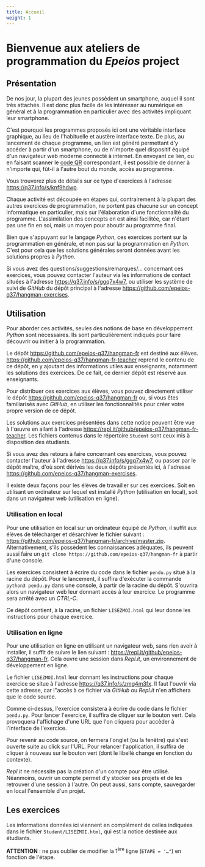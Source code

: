 ```yaml
---
title: Accueil
weight: 1
---
```


# Bienvenue aux ateliers de programmation du *Epeios* project

## Présentation

De nos jour, la plupart des jeunes possèdent un smartphone, auquel il sont très attachés. Il est donc plus facile de les intéresser au numérique en général et à la programmation en particulier avec des activités impliquant leur smartphone.

C'est pourquoi les programmes proposés ici ont une véritable interface graphique, au lieu de l'habituelle et austère interface texte. De plus, au lancement de chaque programme, un lien est généré permettant d'y accéder à partir d'un smartphone, ou de n'importe quel dispositif équipé d'un navigateur web moderne connecté à internet. En envoyant ce lien, ou en faisant scanner le [code QR](https://fr.wikipedia.org/wiki/Code_QR) correspondant, il est possible de donner à n'importe qui, fût-il à l'autre bout du monde, accès au programme.

Vous trouverez plus de détails sur ce type d'exercices à l'adresse <https://q37.info/s/knf9hdwp>.

Chaque activité est découpée en étapes qui, contrairement à la plupart des autres exercices de programmation, ne portent pas chacune sur un concept informatique en particulier, mais sur l'élaboration d'une fonctionnalité du programme. L'assimilation des concepts en est ainsi facilitée, car n'étant pas une fin en soi, mais un moyen pour aboutir au programme final.

Bien que s'appuyant sur le langage *Python*, ces exercices portent sur la programmation en générale, et non pas sur la programmation en *Python*. C'est pour cela que les solutions générales seront données avant les solutions propres à *Python*.

Si vous avez des questions/suggestions/remarques/… concernant ces exercices, vous pouvez contacter l'auteur via les informations de contact situées à l'adresse <https://q37.info/s/ggq7x4w7>, ou utiliser les système de suivi de *GitHub* du dépôt principal à l'adresse <https://github.com/epeios-q37/hangman-exercises>.

## Utilisation

Pour aborder ces activités, seules des notions de base en développement *Python* sont nécessaires. Ils sont particulièrement indiqués pour faire découvrir ou initier à la programmation.

Le dépôt https://github.com/epeios-q37/hangman-fr est destiné aux élèves. https://github.com/epeios-q37/hangman-fr-teacher reprend le contenu de ce dépôt, en y ajoutant des informations utiles aux enseignants, notamment les solutions des exercices. De ce fait, ce dernier dépôt est réservé aux enseignants.

Pour distribuer ces exercices aux élèves, vous pouvez directement utiliser le dépôt https://github.com/epeios-q37/hangman-fr ou, si vous êtes familiarisés avec *GitHub*, en utiliser les fonctionnalités pour créer votre propre version de ce dépôt.

Les solutions aux exercices présentées dans cette notice peuvent être vue à l'œuvre en allant à l'adresse <https://repl.it/github/epeios-q37/hangman-fr-teacher>. Les fichiers contenus dans le répertoire `Student` sont ceux mis à disposition des étudiants.

Si vous avez des retours à faire concernant ces exercices, vous pouvez contacter l'auteur à l'adresse <https://q37.info/s/ggq7x4w7>, ou passer par le dépôt maître, d'où sont dérivés les deux dépôts présentés ici, à l'adresse <https://github.com/epeios-q37/hangman-exercises>.

Il existe deux façons pour les élèves de travailler sur ces exercices. Soit en utilisant un ordinateur sur lequel est installé *Python* (utilisation en local), soit dans un navigateur web (utilisation en ligne).

### Utilisation en local

Pour une utilisation en local sur un ordinateur équipé de *Python*, il suffit aux élèves de télécharger et désarchiver le fichier suivant : <https://github.com/epeios-q37/hangman-fr/archive/master.zip>. Alternativement, s'ils possèdent les connaissances adéquates, ils peuvent aussi faire un `git clone https://github.com/epeios-q37/hangman-fr` à partir d'une console.

Les exercices consistent à écrire du code dans le fichier `pendu.py` situé à la racine du dépôt. Pour le lancement, il suffira d'exécuter la commande `python3 pendu.py` dans une console, à partir de la racine du dépôt. S'ouvrira alors un navigateur web leur donnant accès à leur exercice. Le programme sera arrêté avec un *CTRL-C*.

Ce dépôt contient, à la racine, un fichier `LISEZMOI.html` qui leur donne les instructions pour chaque exercice.

### Utilisation en ligne

Pour une utilisation en ligne en utilisant un navigateur web, sans rien avoir à installer, il suffit de suivre le lien suivant : https://repl.it/github/epeios-q37/hangman-fr. Cela ouvre une session dans *Repl.it*, un environnement de développement en ligne.

Le fichier `LISEZMOI.html` leur donnant les instructions pour chaque exercice se situe à l'adresse https://q37.info/s/zmg4m3fx. Il faut l'ouvrir via cette adresse, car l"accès à ce fichier via *GitHub* ou *Repl.it* n'en affichera que le code source.

Comme ci-dessus, l'exercice consistera à écrire du code dans le fichier `pendu.py`. Pour lancer l'exercice, il suffira de cliquer sur le bouton vert. Cela provoquera l'affichage d'une URL que l'on cliquera pour accèder à l'interface de l'exercice.

Pour revenir au code source, on fermera l'onglet (ou la fenêtre) qui s'est ouverte suite au click sur l'URL. Pour relancer l'application, il suffira de cliquer à nouveau sur le bouton vert (dont le libellé change en fonction du contexte).

*Repl.it* ne nécessite pas la création d'un compte pour être utilisé. Néanmoins, ouvrir un compte permet d'y stocker ses projets et de les retrouver d'une session à l'autre. On peut aussi, sans compte, sauvegarder en local l'ensemble d'un projet.

## Les exercices

Les informations données ici viennent en complément de celles indiquées dans le fichier `Student/LISEZMOI.html`, qui est la notice destinée aux étudiants.

**ATTENTION** : ne pas oublier de modifier la 1<sup>ère</sup> ligne (`ETAPE = '…"`) en fonction de l'étape.

